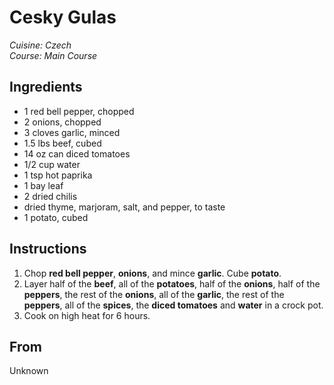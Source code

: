# Cesky Gulas

_Cuisine:  Czech_<br />
_Course:  Main Course_

## Ingredients

- 1 red bell pepper, chopped
- 2 onions, chopped
- 3 cloves garlic, minced
- 1.5 lbs beef, cubed
- 14 oz can diced tomatoes
- 1/2 cup water
- 1 tsp hot paprika
- 1 bay leaf
- 2 dried chilis
- dried thyme, marjoram, salt, and pepper, to taste
- 1 potato, cubed

## Instructions

1. Chop **red bell pepper**, **onions**, and mince **garlic**.  Cube **potato**.
1. Layer half of the **beef**, all of the **potatoes**, half of the **onions**, half of the **peppers**, the rest of the **onions**, all of the **garlic**, the rest of the **peppers**, all of the **spices**, the **diced tomatoes** and **water** in a crock pot.
1. Cook on high heat for 6 hours.

## From

Unknown